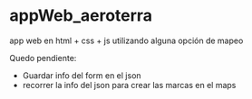# appWeb_aeroterra
app web en html + css + js utilizando alguna opción de mapeo

Quedo pendiente:
- Guardar info del form en el json
- recorrer la info del json para crear las marcas en el maps
